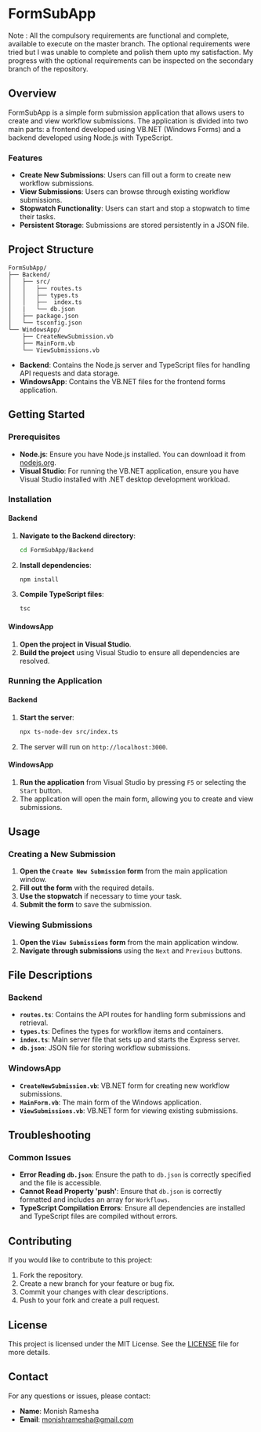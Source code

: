 
# FormSubApp

Note : All the compulsory requirements are functional and complete, available to execute on the master branch. The optional requirements were tried but I was unable to complete and polish them upto my satisfaction. My progress with the optional requirements can be inspected on the secondary branch of the repository.

## Overview

FormSubApp is a simple form submission application that allows users to create and view workflow submissions. The application is divided into two main parts: a frontend developed using VB.NET (Windows Forms) and a backend developed using Node.js with TypeScript.

### Features

- **Create New Submissions**: Users can fill out a form to create new workflow submissions.
- **View Submissions**: Users can browse through existing workflow submissions.
- **Stopwatch Functionality**: Users can start and stop a stopwatch to time their tasks.
- **Persistent Storage**: Submissions are stored persistently in a JSON file.

## Project Structure

```
FormSubApp/
├── Backend/
│   ├── src/
│   │   ├── routes.ts
│   │   ├── types.ts
│   │   ├──  index.ts
│   |   └── db.json
│   ├── package.json
│   └── tsconfig.json
└── WindowsApp/
    ├── CreateNewSubmission.vb
    ├── MainForm.vb
    └── ViewSubmissions.vb
```

- **Backend**: Contains the Node.js server and TypeScript files for handling API requests and data storage.
- **WindowsApp**: Contains the VB.NET files for the frontend forms application.

## Getting Started

### Prerequisites

- **Node.js**: Ensure you have Node.js installed. You can download it from [nodejs.org](https://nodejs.org/).
- **Visual Studio**: For running the VB.NET application, ensure you have Visual Studio installed with .NET desktop development workload.

### Installation

#### Backend

1. **Navigate to the Backend directory**:

   ```bash
   cd FormSubApp/Backend
   ```

2. **Install dependencies**:

   ```bash
   npm install
   ```

3. **Compile TypeScript files**:

   ```bash
   tsc
   ```

#### WindowsApp

1. **Open the project in Visual Studio**.
2. **Build the project** using Visual Studio to ensure all dependencies are resolved.

### Running the Application

#### Backend

1. **Start the server**:

   ```bash
   npx ts-node-dev src/index.ts
   ```

2. The server will run on `http://localhost:3000`.

#### WindowsApp

1. **Run the application** from Visual Studio by pressing `F5` or selecting the `Start` button.
2. The application will open the main form, allowing you to create and view submissions.

## Usage

### Creating a New Submission

1. **Open the `Create New Submission` form** from the main application window.
2. **Fill out the form** with the required details.
3. **Use the stopwatch** if necessary to time your task.
4. **Submit the form** to save the submission.

### Viewing Submissions

1. **Open the `View Submissions` form** from the main application window.
2. **Navigate through submissions** using the `Next` and `Previous` buttons.

## File Descriptions

### Backend

- **`routes.ts`**: Contains the API routes for handling form submissions and retrieval.
- **`types.ts`**: Defines the types for workflow items and containers.
- **`index.ts`**: Main server file that sets up and starts the Express server.
- **`db.json`**: JSON file for storing workflow submissions.

### WindowsApp

- **`CreateNewSubmission.vb`**: VB.NET form for creating new workflow submissions.
- **`MainForm.vb`**: The main form of the Windows application.
- **`ViewSubmissions.vb`**: VB.NET form for viewing existing submissions.

## Troubleshooting

### Common Issues

- **Error Reading `db.json`**: Ensure the path to `db.json` is correctly specified and the file is accessible.
- **Cannot Read Property 'push'**: Ensure that `db.json` is correctly formatted and includes an array for `Workflows`.
- **TypeScript Compilation Errors**: Ensure all dependencies are installed and TypeScript files are compiled without errors.

## Contributing

If you would like to contribute to this project:

1. Fork the repository.
2. Create a new branch for your feature or bug fix.
3. Commit your changes with clear descriptions.
4. Push to your fork and create a pull request.

## License

This project is licensed under the MIT License. See the [LICENSE](LICENSE) file for more details.

## Contact

For any questions or issues, please contact:

- **Name**: Monish Ramesha
- **Email**: monishramesha@gmail.com
